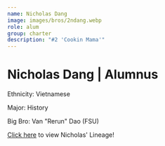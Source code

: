 ```yaml
---
name: Nicholas Dang
image: images/bros/2ndang.webp
role: alum
group: charter
description: "#2 'Cookin Mama'"
---
```


# Nicholas Dang | Alumnus
Ethnicity: Vietnamese

Major: History

Big Bro: Van "Rerun" Dao (FSU)

[Click here](/ujis/2ndang/) to view Nicholas' Lineage!